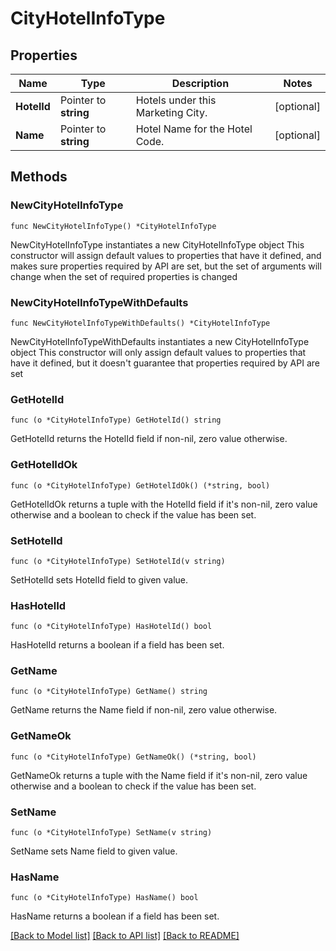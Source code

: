 # CityHotelInfoType

## Properties

Name | Type | Description | Notes
------------ | ------------- | ------------- | -------------
**HotelId** | Pointer to **string** | Hotels under this Marketing City. | [optional] 
**Name** | Pointer to **string** | Hotel Name for the Hotel Code. | [optional] 

## Methods

### NewCityHotelInfoType

`func NewCityHotelInfoType() *CityHotelInfoType`

NewCityHotelInfoType instantiates a new CityHotelInfoType object
This constructor will assign default values to properties that have it defined,
and makes sure properties required by API are set, but the set of arguments
will change when the set of required properties is changed

### NewCityHotelInfoTypeWithDefaults

`func NewCityHotelInfoTypeWithDefaults() *CityHotelInfoType`

NewCityHotelInfoTypeWithDefaults instantiates a new CityHotelInfoType object
This constructor will only assign default values to properties that have it defined,
but it doesn't guarantee that properties required by API are set

### GetHotelId

`func (o *CityHotelInfoType) GetHotelId() string`

GetHotelId returns the HotelId field if non-nil, zero value otherwise.

### GetHotelIdOk

`func (o *CityHotelInfoType) GetHotelIdOk() (*string, bool)`

GetHotelIdOk returns a tuple with the HotelId field if it's non-nil, zero value otherwise
and a boolean to check if the value has been set.

### SetHotelId

`func (o *CityHotelInfoType) SetHotelId(v string)`

SetHotelId sets HotelId field to given value.

### HasHotelId

`func (o *CityHotelInfoType) HasHotelId() bool`

HasHotelId returns a boolean if a field has been set.

### GetName

`func (o *CityHotelInfoType) GetName() string`

GetName returns the Name field if non-nil, zero value otherwise.

### GetNameOk

`func (o *CityHotelInfoType) GetNameOk() (*string, bool)`

GetNameOk returns a tuple with the Name field if it's non-nil, zero value otherwise
and a boolean to check if the value has been set.

### SetName

`func (o *CityHotelInfoType) SetName(v string)`

SetName sets Name field to given value.

### HasName

`func (o *CityHotelInfoType) HasName() bool`

HasName returns a boolean if a field has been set.


[[Back to Model list]](../README.md#documentation-for-models) [[Back to API list]](../README.md#documentation-for-api-endpoints) [[Back to README]](../README.md)


